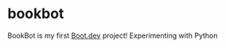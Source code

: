 # bookbot

BookBot is my first [Boot.dev](https://www.boot.dev) project!
Experimenting with Python 
